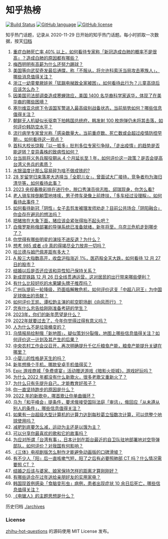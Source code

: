 # 知乎热榜
[![Build Status](https://github.com/ToWeLong/zhihu-hot-questions/workflows/CI/badge.svg)](https://github.com/ToWeLong/zhihu-hot-questions/actions)
[![GitHub language](https://img.shields.io/badge/language-golang-orange.svg)](https://golang.org/)
[![GitHub license](https://img.shields.io/github/license/ToWeLong/zhihu-hot-questions)](https://github.com/ToWeLong/zhihu-hot-questions/blob/main/LICENSE)

知乎热门话题，记录从 2020-11-29 日开始的知乎热门话题。每小时抓取一次数据，按天[归档](./archives)

<!-- BEGIN -->

1. [重症白肺死亡率 40% 以上，如何看待专家称「新冠造成白肺的概率不是很高」？造成白肺的原因都有哪些？](https://www.zhihu.com/question/575027111)
1. [梅西明明有高薪为什么还努力踢球？](https://www.zhihu.com/question/573179213)
1. [美国等向武契奇发最后通牒，称「不服从，将允许科索沃当局攻击塞族人」，哪些消息值得关注？](https://www.zhihu.com/question/574824497)
1. [浙江一幼童晕厥娃爸「猛踹电梯致全家被困」，如何看待此行为？儿童高烧后应该怎么办？](https://www.zhihu.com/question/574996174)
1. [因美国司法部调查造成寒蝉效应，美国 1400 名华裔科学家返华，体现了在美华裔的哪些困境？](https://www.zhihu.com/question/574744831)
1. [塞尔维亚总统下令该国军警进入最高级别战备状态，当前局势如何？哪些信息值得关注？](https://www.zhihu.com/question/575019917)
1. [朝鲜无人机疑似长驱南下拍韩国总统府，韩发射 100 枚炮弹仍未将其击落，如何评价韩防空水平？](https://www.zhihu.com/question/575017565)
1. [流行病学专家曾光称「感染数量大，当前重症数、死亡数或会超过疫情防控早期」，如何看待这一观点？](https://www.zhihu.com/question/574862777)
1. [首科大校长饶毅「以一抵多」批判多位专家引争辩，「走出疫情」的趋势是否能逆转？变异毒株的致病性如何？](https://www.zhihu.com/question/574949561)
1. [台当局将义务兵服役期从 4 个月延长至 1 年，如何评价这一政策？是否会提高台湾义务兵的素质？](https://www.zhihu.com/question/575032780)
1. [水银温度计那么容易碎为啥不做成铁的?](https://www.zhihu.com/question/573526381)
1. [28 岁留学归来落差大选择当「全职儿女」，曾面试大厂接待，竞争者均为海归清华等，如何看待此事？](https://www.zhihu.com/question/574798466)
1. [2023 央视春晚彩排在进行中，脱口秀演员徐志胜、邱瑞现身，你怎么看?](https://www.zhihu.com/question/574607494)
1. [老人骑车摔倒躺雪地哆嗦，男子停车录像上前搀扶，「多车经过没理睬」，如何看待此事件？](https://www.zhihu.com/question/574804431)
1. [如何看待新冠「阴性」女子去剪发被理发师劝走？目前公共场合「阴阳融合」你会存在避忌的想法吗？](https://www.zhihu.com/question/574794040)
1. [把猪放在大象下面，猪应该会紧张得抬不起头吧？](https://www.zhihu.com/question/573617929)
1. [白俄罗斯称俄部署的导弹系统已准备就绪，新年将至，乌克兰危机走到哪步了？](https://www.zhihu.com/question/574802449)
1. [你觉得有哪些明星的演技不进反退？为什么？](https://www.zhihu.com/question/569014052)
1. [想考 985 或者 c9 真的得竭尽全力放弃一切吗？](https://www.zhihu.com/question/573250414)
1. [哈兰德与姆巴佩差距有多大？](https://www.zhihu.com/question/574371124)
1. [A 股三大指数高开，收盘沪指涨近 1%，医药股全天大跌，如何看待 12 月 27 日的股市？](https://www.zhihu.com/question/575031081)
1. [结婚以后是否还应该和异性知己保持关系？](https://www.zhihu.com/question/573891035)
1. [新成昆铁路 12 月 26 日全线贯通运营，这对居民的出行带来哪些便利？](https://www.zhihu.com/question/574338248)
1. [有什么比较好吃的水果罐头牌子推荐吗？](https://www.zhihu.com/question/31549550)
1. [广州队提前一轮降级，恐面临解散危机，如何评价这支「中超八冠王」为中国足球做出的贡献？](https://www.zhihu.com/question/575035662)
1. [如何评价王凯、谭松韵主演的航空职场剧《向风而行》？](https://www.zhihu.com/question/533489494)
1. [您有什么忠告给刚刚准备考研的学生？](https://www.zhihu.com/question/459739439)
1. [2023年，你们的新年愿望是什么？](https://www.zhihu.com/question/574388840)
1. [2022年就要过去了，今年你觉得过得有意义吗？](https://www.zhihu.com/question/574825561)
1. [人为什么不是垃圾桶变的？](https://www.zhihu.com/question/574017594)
1. [乌情报局绘制俄「新地图」，疑似策划分裂俄，地图上哪些信息值得关注？如何评价这一计划及其产生的后果？](https://www.zhihu.com/question/574957575)
1. [中央农村工作会议召开，再次明确提升千亿斤粮食产能，粮食产能提升关键在哪里？](https://www.zhihu.com/question/574753108)
1. [小婴儿的性格是天生的吗？](https://www.zhihu.com/question/392986636)
1. [新年想换个手机，哪款安卓手机值得买？](https://www.zhihu.com/question/571003158)
1. [Epic 游戏商城「免费盛宴」活动赠送游戏《暗影火炬城》，游戏好玩吗？](https://www.zhihu.com/question/574826403)
1. [为什么 2022 年都没有什么新歌火，很多老歌又重新火了？](https://www.zhihu.com/question/561232755)
1. [为什么只有先提升自己，才能教育好孩子？](https://www.zhihu.com/question/569992791)
1. [你一直坚持跑步的原因是什么？](https://www.zhihu.com/question/570082548)
1. [2022 年的新歌中，哪首歌让你单曲循环？](https://www.zhihu.com/question/555809032)
1. [乌为「和平峰会」提条件，要求俄接受国际法庭「审讯」，俄回应「从未遵从别人的条件」，哪些信息值得关注？](https://www.zhihu.com/question/574966605)
1. [如果有一台超级大型计算机的计算力达到每秒葛立恒数次计算，可以供整个地球使用吗？](https://www.zhihu.com/question/574375271)
1. [减肥到底要怎么减，运动为主还是以饿为主？](https://www.zhihu.com/question/569177078)
1. [可以分享你最喜欢的歌和它的故事吗？](https://www.zhihu.com/question/569436143)
1. [为应对所谓「台湾有事」，日本计划在距台最近的自卫队驻地部署地对空导弹部队，如何评价？对我国有何影响？](https://www.zhihu.com/question/575036067)
1. [《三体》电视剧版怎么制作才能避免动画版的口碑滑坡？](https://www.zhihu.com/question/574833407)
1. [有不少人「阳」后一直咳嗽气短，阳了之后有必要照肺部 CT 吗？什么情况需要照 CT ？](https://www.zhihu.com/question/574927684)
1. [结婚之后该与婆家、娘家保持怎样的距离才算刚刚好？](https://www.zhihu.com/question/563637135)
1. [有哪些适合在过年送给亲朋好友的实用家电？](https://www.zhihu.com/question/569754305)
1. [韩国现首例感染「食脑变形虫」病例，患者出现症状 10 余日后死亡，哪些信息值得关注？](https://www.zhihu.com/question/574940172)
1. [《电锯人》的主题思想是什么？](https://www.zhihu.com/question/514385648)

<!-- END -->

历史归档 [./archives](./archives)


### License
[zhihu-hot-questions](https://github.com/towelong/zhihu-hot-questions) 的源码使用 MIT License 发布。